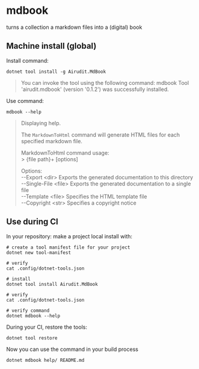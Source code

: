 
mdbook
=========

turns a collection a markdown files into a (digital) book

Machine install (global)
------------------------------------

Install command:

```
dotnet tool install -g Airudit.MdBook
```

> You can invoke the tool using the following command: mdbook
Tool 'airudit.mdbook' (version '0.1.2') was successfully installed.

Use command:

```
mdbook --help
```

> Displaying help.  
>
> The `MarkdownToHtml` command will generate HTML files for each specified markdown file.
>
> MarkdownToHtml command usage:  
> &gt; {file path}+ [options]
>
> Options:  
> --Export &lt;dir&gt;        Exports the generated documentation to this directory  
> --Single-File &lt;file&gt;  Exports the generated documentation to a single file  
> --Template &lt;file&gt;     Specifies the HTML template file  
> --Copyright &lt;str&gt;     Specifies a copyright notice  


Use during CI
------------------------------------

In your repository: make a project local install with:

```console
# create a tool manifest file for your project
dotnet new tool-manifest

# verify
cat .config/dotnet-tools.json

# install
dotnet tool install Airudit.MdBook

# verify
cat .config/dotnet-tools.json

# verify command
dotnet mdbook --help
```

During your CI, restore the tools:

```console
dotnet tool restore
```

Now you can use the command in your build process

```console
dotnet mdbook help/ README.md
```



